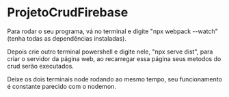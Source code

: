 # ProjetoCrudFirebase

Para rodar o seu programa, vá no terminal e digite "npx webpack --watch" (tenha todas as dependências instaladas).

Depois crie outro terminal powershell e digite nele, "npx serve dist", para criar o servidor da página web, ao recarregar essa página seus metodos do crud serão executados.


Deixe os dois terminais node rodando ao mesmo tempo, seu funcionamento é constante parecido com o nodemon.
